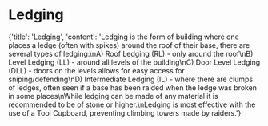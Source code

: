 
# Ledging

{'title': 'Ledging', 'content': 'Ledging is the form of building where one places a ledge (often with spikes) around the roof of their base, there are several types of ledging:\nA) Roof Ledging (RL) - only around the roof\nB) Level Ledging (LL) - around all levels of the building\nC) Door Level Ledging (DLL) - doors on the levels allows for easy access for sniping/defending\nD) Intermediate Ledging (IL) - where there are clumps of ledges, often seen if a base has been raided when the ledge was broken in some places\nWhile ledging can be made of any material it is recommended to be of stone or higher.\nLedging is most effective with the use of a Tool Cupboard, preventing climbing towers made by raiders.'}
